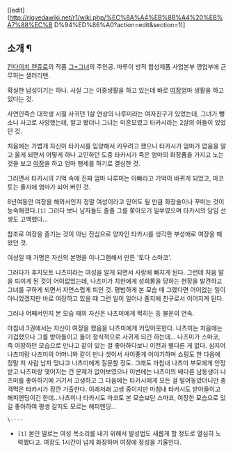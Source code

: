 [[edit](http://rigvedawiki.net/r1/wiki.php/%EC%8A%A4%EB%8B%A4%20%EB%A7%88%EC%B
D%94%ED%86%A0?action=edit&section=1)]

## 소개 ¶

  

[킨다이치 렌쥬로](%ED%82%A8%EB%8B%A4%EC%9D%B4%EC%B9%98%20%EB%A0%8C%EC%A5%AC%EB%A1%9C.md)의 작품 [그=그녀](%EA%B7%B8%3D%EA%B7%B8%EB%85%80.md)의 주인공. 마루이 방적 합성제품 사업본부
영업부에 근무하는 샐러리맨.

  

확실한 남성이기는 하나. 사실 그는 이중생활을 하고 있는데 바로 [여장](%EC%97%AC%EC%9E%A5.md)엄마 생활을 하고
있다는 것.

  

사연인즉슨 대학생 시절 사귀던 1살 연상의 나루미라는 여자친구가 있었는데, 그녀가 뺑소니 사고로 사망했는데, 알고 봤더니 그녀는 미혼모였고
타카시라는 2살의 아들이 있었던 것.

  

처음에는 가볍게 자신이 타카시를 입양해서 키우려고 했으나 타카시가 엄마가 없음을 알고 울게 되면서 어떻게 하나 고민하던 도중 타카시가 죽은
엄마의 화장품을 가지고 노는 것을 보고 [여장](%EC%97%AC%EC%9E%A5.md)을 하고 엄마 행세를 하기로 결심한 것.

  

그러면서 타카시의 기억 속에 진짜 엄마 나루미는 아빠라고 기억이 바뀌게 되었고, 마코토는 졸지에 엄마가 되어 버린 것.

  

8년여동안 여장을 해와서인지 정말 여성이라고 믿어도 될 만큼 화장술이나 꾸미는 것이 능숙해졌다.`[1]` 그러다 보니 남자들도 졸졸 그를
쫓아오기 일쑤였으며 타카시의 담임 선생도 고백했다...

  

참조로 여장을 즐기는 것이 아닌 진심으로 양자인 타카시를 생각한 부성애로 여장을 해왔던 것.

  

여성일 때 가명은 자신의 본명을 이나그램해서 만든 '토다 스마코'.

  

그러다가 후지모토 나츠미라는 여성을 알게 되면서 사랑에 빠지게 된다. 그런데 처음 말을 틔이게 된 것이 어이없었는데, 나츠미가 치한에게
성희롱을 당하는 현장을 발견하고 그녀를 구하게 되면서 자연스럽게 틔인 것. 평범하게 본 모습 때 그랬다면 어이없는 일이 아니었겠지만 바로
여장하고 있을 때 그런 일이 일어나 졸지에 친구로서 이어지게 된다.

  

그러나 어째서인지 본 모습 때의 자신은 나츠미에게 찍히는 등 불운의 연속.

  

마침내 3권에서는 자신이 여장을 했음을 나츠미에게 커밍아웃한다. 나츠미는 처음에는 기겁했으나 그를 받아들이고 둘이 정식적으로 사귀게 되긴
하는데... 나츠미가 스마코, 즉 여장하던 모습으로 만나고 같이 있는 걸 좋아하다보니 이전과 별다른 게 없다. 심지어 나츠미랑 나츠미의
어머니와 같이 만나 셋이서 사이좋게 이야기하며 쇼핑도 한 다음에 정말 저 사람 남자 맞냐고 나츠미에게 질문할 정도. 그래도 마침내 나츠미
부모에게 인정받고 나츠미랑 맺어지는 건 문제가 없어보였으나 이번에는 나츠미의 배다른 남동생이 나츠미를 좋아하기에 거기서 고생하고 그 다음에는
타카시에게 모든 걸 털어놓았더니만 충격먹은 타카시가 잠깐 가출한다. 이래저래 고생 중이지만 마침내 타카시도 받아들이고 해피엔딩이긴
한데...나츠미나 타카시도 마코토 본 모습보단 스마코, 여장한 모습으로 있길 좋아하여 평생 갈지도 모르는 해피엔딩...

  

`\----`

  * `[1]` 본인 말로는 여성 목소리를 내기 위해서 발성법도 새롭게 할 정도로 열심히 노력했다고. 여장도 1시간이 넘게 화장하며 여장에 정성을 기울인다.

